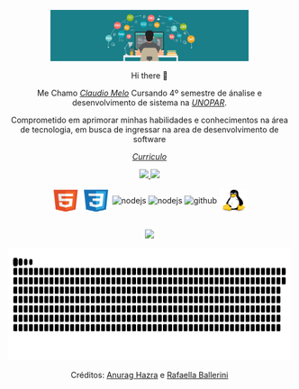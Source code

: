 <p align="center" style="border-radius:100%"><img height="auto" width="70%"  src="IMG.png" ></p>
<div>
  <p align="center" > Hi there 👋</p>
  <p align="center" style="">Me Chamo <a href="https://www.linkedin.com/in/jclaudiomelo/"><i>Claudio Melo</i></a> Cursando 4º semestre de ánalise e desenvolvimento de sistema na <a href="https://www.unopar.com.br/"><i>UNOPAR</i></a>. 
  </p>
  <p align="center">
 Comprometido em aprimorar minhas habilidades e
 conhecimentos na área de tecnologia, em busca de ingressar na
 area de desenvolvimento de software</p>
</div>
<p align="center" > <a href="https://flowcv.com/resume/uiaiibaifa"> <i>Curriculo</i></p>

<div align="center">
  <a href="https://github.com/jclaudiomelo">
    <img height="150em" src="https://github-readme-stats.vercel.app/api?username=jclaudiomelo&count_private=true&include_all_commits=true&show_icons=true&theme=dracula&hide_border=false&show_owner=true"/>
    <img height="150em" src="https://github-readme-stats.vercel.app/api/top-langs/?username=jclaudiomelo&theme=dracula&hide_border=false&&layout=compact"/>
  </a>
</div>

<div align="center" valign="top"><br>
 
  <img align="center" alt="HTML" height="40" width="50" src="https://raw.githubusercontent.com/devicons/devicon/master/icons/html5/html5-original.svg">
  <img align="center" alt="CSS" height="40" width="50" src="https://raw.githubusercontent.com/devicons/devicon/master/icons/css3/css3-original.svg">
  <img align="center" alt="nodejs" height="40" width="50" src="https://cdn.worldvectorlogo.com/logos/nodejs-icon.svg">
  <img align="center" alt="nodejs" height="40" width="50" src="https://cdn.jsdelivr.net/gh/devicons/devicon@latest/icons/java/java-original-wordmark.svg"">
  <img align="center" alt="github" height="40" width="50" src="https://cdn.jsdelivr.net/gh/devicons/devicon@latest/icons/git/git-original-wordmark.svg">
  <img align="center" alt="linux" height="40" width="50" src="https://raw.githubusercontent.com/devicons/devicon/master/icons/linux/linux-original.svg">
</div><br>
<div align="center">
 
  <a href="https://www.linkedin.com/in/jclaudiomelo/" target="_blank"><img src="https://img.shields.io/badge/-LinkedIn-%230077B5?style=for-the-badge&logo=linkedin&logoColor=white" target="_blank"></a> 
 
</div>
<div align="center">
  <a href="https://github.com/jclaudiomelo">
    <img height="200em" src="SNAKE.SVG"/>

  </a>
</div>
<div align="center">
  

</div>

<div align="center">
 
  <p>Créditos: <a href="https://github.com/anuraghazra/github-readme-stats">Anurag Hazra</a> e <a href="https://github.com/rafaballerini">Rafaella Ballerini</a></p>
</div>
